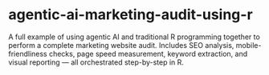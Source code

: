 # agentic-ai-marketing-audit-using-r
A full example of using agentic AI and traditional R programming together to perform a complete marketing website audit. Includes SEO analysis, mobile-friendliness checks, page speed measurement, keyword extraction, and visual reporting — all orchestrated step-by-step in R.
